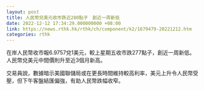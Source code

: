 ```yaml
---
layout: post
title: 人民幣兌美元收市跌近280點子　創近一周新低
date: 2022-12-12 17:34:29.000000000 +08:00
link: https://news.rthk.hk/rthk/ch/component/k2/1679479-20221212.htm
categories: rthk
---
```


在岸人民幣收市報6.9757兌1美元，較上星期五收市跌277點子，創近一周新低。人民幣兌美元中間價則升至近3個月新高。

交易員說，數據暗示美國聯儲局或在更長時間維持較高利率，美元上升令人民幣受壓，但下午客盤結匯偏強，有助人民幣跌幅收窄。

